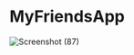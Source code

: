 # MyFriendsApp
![Screenshot (87)](https://github.com/mezzhaaa270/MyFriendsApp/assets/101313122/2284eb11-05c3-4544-80dd-21a7d8b569a3)
